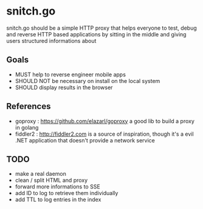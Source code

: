 # snitch.go

snitch.go should be a simple HTTP proxy that helps everyone to test, debug and
reverse HTTP based applications by sitting in the middle and giving users
structured informations about 

## Goals

- MUST help to reverse engineer mobile apps 
- SHOULD NOT be necessary on install on the local system
- SHOULD display results in the browser

## References 

* goproxy : https://github.com/elazarl/goproxy a good lib to build a proxy in
  golang
* fiddler2 : http://fiddler2.com is a source of inspiration, though it's a evil
  .NET application that doesn't provide a network service

## TODO

* make a real daemon
* clean / split HTML and proxy
* forward more informations to SSE
* add ID to log to retrieve them individually 
* add TTL to log entries in the index
